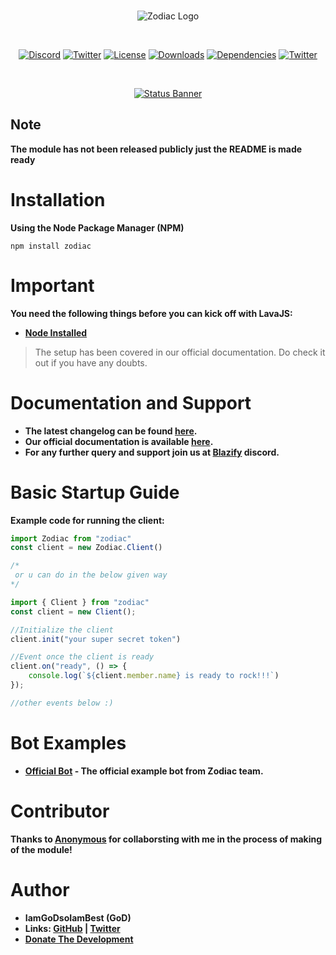 <div align="center">
  <br />
  <p>
   <img src="https://cdn.discordapp.com/avatars/719482391223205918/045ef202ee95380e8e13acab5d3f9d91.webp?size=2048" alt="Zodiac Logo" />
  </p>
  <br />
  <p>
<a href="https://discord.gg/UDuBXKW"><img src="https://discordapp.com/api/guilds/714874374070599720/widget.png?style=shield" alt="Discord" /></a>
    <a href="https://twitter.com/ABlazify"><img src="https://img.shields.io/twitter/follow/ABlazify?label=Follow&style=social" alt="Twitter" /></a>
    <a href="https://github.com/ZodiacTS/Zodiac/blob/master/LICENSE"><img src="https://img.shields.io/npm/l/zodiac" alt="License" /></a>
    <a href="https://npmjs.com/package/zodiac"><img src="https://img.shields.io/npm/dt/zodiac" alt="Downloads" /></a>
    <a href="https://david-dm.org/Projects-Me/LavaJS"><img src="https://img.shields.io/david/ZodiacTS/Zodiac" alt="Dependencies" /></a>
    <a href="https://twitter.com/ABlazify"><img src="https://img.shields.io/twitter/follow/ThatAnonyG?label=Follow&style=social" alt="Twitter" /></a>
  </p>
  <br />
  <p>
    <a href="https://nodei.co/npm/zodiac/"><img src="https://nodei.co/npm/zodiac.png?downloads=true&stars=true" alt="Status Banner"></a>
  </p>
</div>

## Note
**The module has not been released publicly just the README is made ready**


# Installation

**Using the Node Package Manager (NPM)**

```shell script
npm install zodiac
```

# Important

**You need the following things before you can kick off with LavaJS:**

- [**Node Installed**](https://www.nodejs.org)

> The setup has been covered in our official documentation. Do check it out if you have any doubts.

# Documentation and Support

- **The latest changelog can be found [here](#).**
- **Our official documentation is available [here](#).**
- **For any further query and support join us at [Blazify](https://discord.gg/PpaaCJK) discord.**

# Basic Startup Guide

**Example code for running the client:**

```ts
import Zodiac from "zodiac"
const client = new Zodiac.Client()

/*
 or u can do in the below given way
*/

import { Client } from "zodiac"
const client = new Client();

//Initialize the client
client.init("your super secret token")

//Event once the client is ready
client.on("ready", () => {
    console.log(`${client.member.name} is ready to rock!!!`)
});

//other events below :)
```

# Bot Examples

- **[Official Bot](https://github.com/ZodiacTS/Zodiac/tree/master/TestBot) - The official example bot from Zodiac team.**


# Contributor

**Thanks to [Anonymous](https://github.com/ThatAnonymousG) for collaborsting with me in the process of making of the module!**

# Author

- **IamGoDsoIamBest (GoD)**
- **Links: [GitHub](https://github.com/ZodiacTS) | [Twitter](https://twitter.com/ABlazify)**
- [**Donate The Development**](https://paypal.me/roahgaming)
